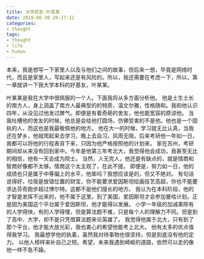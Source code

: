 ```yaml
---
title: 大学好友-叶某某
date: 2018-06-30 20:17:12
categories:
- thought
tags:
- thought
- life
- human
---
```

本来，我是想写一下家里人以及与他们之间的故事，但后来一想，毕竟是网络时代，而且是家里人，写起来还是有风险的。所以，我还需要在考虑一下，所以，第一章就讲一下我大学本科的好基友，叶某某。
<!-- more -->
叶某某是我在大学中很佩服的一个人。下面我将从多方面分析他。
他是土生土长的南方人，身上涵盖了南方人最典型的的特质，温文尔雅，性格随和。我和他认识四年，从没见过他发过脾气。即便是有着奇葩的舍友，他也能宽容的原谅他。
当我吐槽他的舍友的时候，他总是会给他打圆场，仿佛受害的不是他。他也是一个固执的人，而这也是我最敬佩他的地方。
他在大一的时候，学习就无比认真，当我还在梦乡，他就爬起来去学习，晚上去自习。风雨无阻，后来考研他一年如一日，我都可以将他的行程表背下来，只因为他严格按照他的计划来。
家在苏州，考研期间却从来没有回到家中。今年是他第三年考北大，我觉得他会成功，我甚至无比的相信，他有一天会成为院士。
当然，人无完人，他还是有缺点的，就是情商和智商好像都不太够。情商这个太主观了，在此不提。
即便是，努力如一日，他的成绩也只是属于中等偏上的水平，他笨吗？我想应该是的，但又不绝对。
有句话说得好，垃圾是放错位置的财宝，你不能要求爱因斯坦绘画技艺高超，你也不能要求达芬奇跑步超过博尔特。这都不是他们擅长的地方。
我认为在本科阶段，他的才智是发挥不出来的，他不属于这里。到了美国，爱因斯坦才会参加曼哈计划。正是因为美国这个平台属于爱因斯坦，他才能得以发展。
小学一年级的加减乘除有的人学得快，有的人学得慢，但是算法题不难，只是每个人的理解力不同。但是到了高中、大学，却不是只凭借算法题来论英雄了。
我觉得他属于北大，只有到了那个平台，他才能大放光彩，我也衷心的希望他能考上北大。
他有太多的优点值得我学习。
我最想学他的执着，虽然我对待事物也很坚持，但是到底没有他的定力。
以他人榜样来补自己之短。希望，未来我遇到崎岖的道路，依然可以走的像他一样不急不躁。
